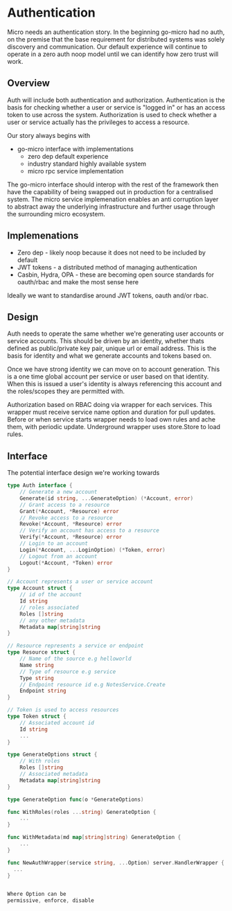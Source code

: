 # Authentication

Micro needs an authentication story. In the beginning go-micro had no auth, on the premise that the base requirement 
for distributed systems was solely discovery and communication. Our default experience will continue to operate 
in a zero auth noop model until we can identify how zero trust will work.

## Overview

Auth will include both authentication and authorization. Authentication is the basis for checking whether a user 
or service is "logged in" or has an access token to use across the system. Authorization is used to check 
whether a user or service actually has the privileges to access a resource.

Our story always begins with

- go-micro interface with implementations
  * zero dep default experience
  * industry standard highly available system
  * micro rpc service implementation

The go-micro interface should interop with the rest of the framework then have the capability of being swapped 
out in production for a centralised system. The micro service implemenation enables an anti corruption layer 
to abstract away the underlying infrastructure and further usage through the surrounding micro ecosystem.

## Implemenations

- Zero dep - likely noop because it does not need to be included by default
- JWT tokens - a distributed method of managing authentication
- Casbin, Hydra, OPA - these are becoming open source standards for oauth/rbac and make the most sense here

Ideally we want to standardise around JWT tokens, oauth and/or rbac.

## Design

Auth needs to operate the same whether we're generating user accounts or service accounts. This should be 
driven by an identity, whether thats defined as public/private key pair, unique url or email address. 
This is the basis for identity and what we generate accounts and tokens based on.

Once we have strong identity we can move on to account generation. This is a one time global account per 
service or user based on that identity. When this is issued a user's identity is always referencing this 
account and the roles/scopes they are permitted with.

Authorization based on RBAC doing via wrapper for each services. This wrapper must receive service name
option and duration for pull updates. Before or when service starts wrapper needs to load own rules and
ache them, with periodic update. Underground wrapper uses store.Store to load rules.

## Interface

The potential interface design we're working towards

```go
type Auth interface {
	// Generate a new account
	Generate(id string, ...GenerateOption) (*Account, error)
	// Grant access to a resource
	Grant(*Account, *Resource) error
	// Revoke access to a resource
	Revoke(*Account, *Resource) error
	// Verify an account has access to a resource
	Verify(*Account, *Resource) error
	// Login to an account
	Login(*Account, ...LoginOption) (*Token, error)
	// Logout from an account
	Logout(*Account, *Token) error
}

// Account represents a user or service account
type Account struct {
	// id of the account
	Id string
	// roles associated
	Roles []string
	// any other metadata
	Metadata map[string]string
}

// Resource represents a service or endpoint
type Resource struct {
	// Name of the source e.g helloworld
	Name string
	// Type of resource e.g service
	Type string
	// Endpoint resource id e.g NotesService.Create
	Endpoint string
}

// Token is used to access resources
type Token struct {
	// Associated account id
	Id string
	...
}

type GenerateOptions struct {
	// With roles
	Roles []string
	// Associated metadata
	Metadata map[string]string
}

type GenerateOption func(o *GenerateOptions)

func WithRoles(roles ...string) GenerateOption {
	...
}

func WithMetadata(md map[string]string) GenerateOption {
	...
}

func NewAuthWrapper(service string, ...Option) server.HandlerWrapper {
  ...
}


Where Option can be
permissive, enforce, disable

```
